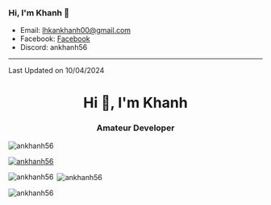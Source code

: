 ### Hi, I'm Khanh 👋
- Email: lhkankhanh00@gmail.com
- Facebook: [Facebook]
- Discord: ankhanh56

---

Last Updated on 10/04/2024

[Facebook]: https://fb.me/271.hnahkna



<h1 align="center">Hi 👋, I'm Khanh</h1>
<h3 align="center">Amateur Developer</h3>

<p align="left"> <img src="https://komarev.com/ghpvc/?username=ankhanh56&label=Profile%20views&color=0e75b6&style=flat" alt="ankhanh56" /> </p>

<p align="left"> <a href="https://github.com/ryo-ma/github-profile-trophy"><img src="https://github-profile-trophy.vercel.app/?username=ankhanh56" alt="ankhanh56" /></a> </p>


<p><img align="left" src="https://github-readme-stats.vercel.app/api/top-langs?username=ankhanh56&show_icons=true&locale=en&layout=compact" alt="ankhanh56" /></p>

<p>&nbsp;<img align="center" src="https://github-readme-stats.vercel.app/api?username=ankhanh56&show_icons=true&locale=en" alt="ankhanh56" /></p>

<p><img align="center" src="https://github-readme-streak-stats.herokuapp.com/?user=ankhanh56&" alt="ankhanh56" /></p>
